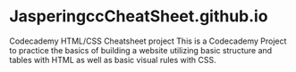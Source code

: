 # JasperingccCheatSheet.github.io
Codecademy HTML/CSS Cheatsheet project
This is a Codecademy Project to practice the basics of building a website utilizing basic structure and tables with HTML as well as basic visual rules with CSS.
